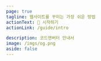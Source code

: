```yaml
---
page: true
tagline: 웹사이트를 꾸미는 가장 쉬운 방법
actionText: 📖 시작하기
actionLink: /guide/intro

description: 코드앤버터 안내서
image: /imgs/og.png
aside: false
---
```


<script setup>
import Home from '@theme/components/Home.vue'
</script>

<Home />
